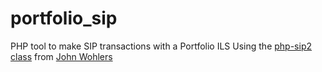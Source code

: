 # portfolio_sip
PHP tool to make SIP transactions with a Portfolio ILS
Using the [php-sip2 class](https://github.com/cap60552/php-sip2) from [John Wohlers](https://github.com/cap60552)
